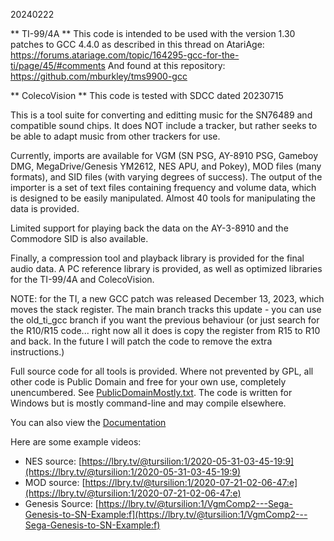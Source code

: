 20240222

** TI-99/4A **
This code is intended to be used with the version 1.30 patches to GCC 4.4.0 as described in this thread on AtariAge:
https://forums.atariage.com/topic/164295-gcc-for-the-ti/page/45/#comments
And found at this repository:
https://github.com/mburkley/tms9900-gcc

** ColecoVision **
This code is tested with SDCC dated 20230715

This is a tool suite for converting and editting music for the SN76489 and compatible sound chips. It does NOT include a tracker, but rather seeks to be able to adapt music from other trackers for use.

Currently, imports are available for VGM (SN PSG, AY-8910 PSG, Gameboy DMG, MegaDrive/Genesis YM2612, NES APU, and Pokey), MOD files (many formats), and SID files (with varying degrees of success). The output of the importer is a set of text files containing frequency and volume data, which is designed to be easily manipulated. Almost 40 tools for manipulating the data is provided.

Limited support for playing back the data on the AY-3-8910 and the Commodore SID is also available.

Finally, a compression tool and playback library is provided for the final audio data. A PC reference library is provided, as well as optimized libraries for the TI-99/4A and ColecoVision.

NOTE: for the TI, a new GCC patch was released December 13, 2023, which moves the stack register. The main branch tracks this update - you can use the old_ti_gcc branch if you want the previous behaviour (or just search for the R10/R15 code... right now all it does is copy the register from R15 to R10 and back. In the future I will patch the code to remove the extra instructions.)

Full source code for all tools is provided. Where not prevented by GPL, all other code is Public Domain and free for your own use, completely unencumbered. See [PublicDomainMostly.txt](https://github.com/tursilion/vgmcomp2/raw/main/dist/PublicDomainMostly.txt). The code is written for Windows but is mostly command-line and may compile elsewhere.

You can also view the [Documentation](https://github.com/tursilion/vgmcomp2/raw/main/dist/VGMComp2.pdf)

Here are some example videos:
- NES source: [https://lbry.tv/@tursilion:1/2020-05-31-03-45-19:9](https://lbry.tv/@tursilion:1/2020-05-31-03-45-19:9)
- MOD source: [https://lbry.tv/@tursilion:1/2020-07-21-02-06-47:e](https://lbry.tv/@tursilion:1/2020-07-21-02-06-47:e)
- Genesis Source: [https://lbry.tv/@tursilion:1/VgmComp2---Sega-Genesis-to-SN-Example:f](https://lbry.tv/@tursilion:1/VgmComp2---Sega-Genesis-to-SN-Example:f)
